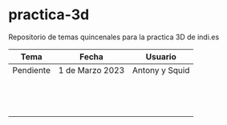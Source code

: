 # practica-3d
Repositorio de temas quincenales para la practica 3D de indi.es

|Tema 	|Fecha   	|Usuario   	|
|---	|---	|---	|
|Pendiente   	|1 de Marzo 2023   	|Antony y Squid   	|
|   	|   	|   	|
|   	|   	|   	|
|   	|   	|   	|
|   	|   	|   	|
|   	|   	|   	|
|   	|   	|   	|
|   	|   	|   	|
|   	|   	|   	|
|   	|   	|   	|
|   	|   	|   	|
|   	|   	|   	|
|   	|   	|   	|
|   	|   	|   	|
